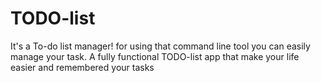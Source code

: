 # TODO-list
It's a To-do list manager! for using that command line tool you can easily manage your task.
A fully functional TODO-list app that make your life easier and remembered your tasks
